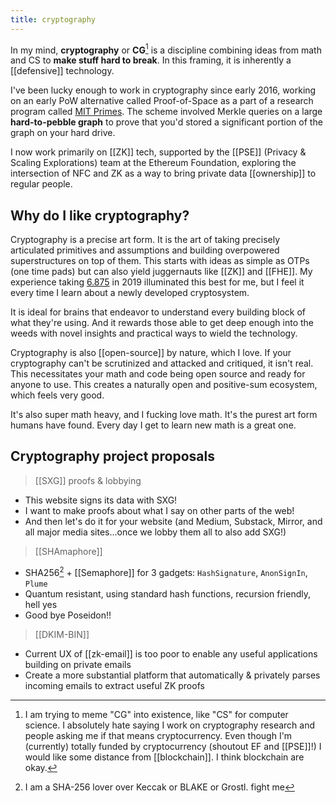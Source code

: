 ```yaml
---
title: cryptography
---
```

In my mind, **cryptography** or **CG**[^b] is a discipline combining ideas from math and CS to **make stuff hard to break**. In this framing, it is inherently a [[defensive]] technology.

I've been lucky enough to work in cryptography since early 2016, working on an early PoW alternative called Proof-of-Space as a part of a research program called [MIT Primes](https://math.mit.edu/research/highschool/primes/index.php). The scheme involved Merkle queries on a large **hard-to-pebble graph** to prove that you'd stored a significant portion of the graph on your hard drive.

I now work primarily on [[ZK]] tech, supported by the [[PSE]] (Privacy & Scaling Explorations) team at the Ethereum Foundation, exploring the intersection of NFC and ZK as a way to bring private data [[ownership]] to regular people.

## Why do I like cryptography?

Cryptography is a precise art form. It is the art of taking precisely articulated primitives and assumptions and building overpowered superstructures on top of them. This starts with ideas as simple as OTPs (one time pads) but can also yield juggernauts like [[ZK]] and [[FHE]].  My experience taking [6.875](https://mit6875.github.io/fall2021.html) in 2019 illuminated this best for me, but I feel it every time I learn about a newly developed cryptosystem. 

It is ideal for brains that endeavor to understand every building block of what they're using. And it rewards those able to get deep enough into the weeds with novel insights and practical ways to wield the technology.

Cryptography is also [[open-source]] by nature, which I love. If your cryptography can't be scrutinized and attacked and critiqued, it isn't real. This necessitates your math and code being open source and ready for anyone to use. This creates a naturally open and positive-sum ecosystem, which feels very good.

It's also super math heavy, and I fucking love math. It's the purest art form humans have found. Every day I get to learn new math is a great one.

## Cryptography project proposals

> [[SXG]] proofs & lobbying
- This website signs its data with SXG!
- I want to make proofs about what I say on other parts of the web!
- And then let's do it for your website (and Medium, Substack, Mirror, and all major media sites...once we lobby them all to also add SXG!)
	  
> [[SHAmaphore]]
- SHA256[^a] + [[Semaphore]] for 3 gadgets: `HashSignature`, `AnonSignIn`, `Plume`
- Quantum resistant, using standard hash functions, recursion friendly, hell yes
- Good bye Poseidon!!

> [[DKIM-BIN]]
- Current UX of [[zk-email]] is too poor to enable any useful applications building on private emails
- Create a more substantial platform that automatically & privately parses incoming emails to extract useful ZK proofs


[^a]: I am a SHA-256 lover over Keccak or BLAKE or Grostl. fight me
[^b]: I am trying to meme "CG" into existence, like "CS" for computer science. I absolutely hate saying I work on cryptography research and people asking me if that means cryptocurrency. Even though I'm (currently) totally funded by cryptocurrency (shoutout EF and [[PSE]]!) I would like some distance from [[blockchain]]. I think blockchain are okay.